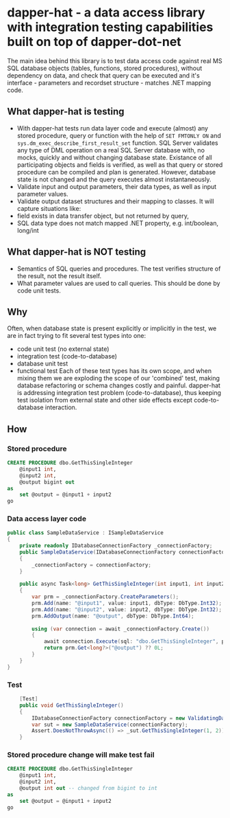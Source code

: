 # dapper-hat - a data access library with integration testing capabilities built on top of dapper-dot-net
The main idea behind this library is to test data access code against real MS SQL database objects (tables, functions, stored procedures), without dependency on data,
and check that query can be executed and it's interface - parameters and recordset structure - matches .NET mapping code.

## What dapper-hat is testing
* With dapper-hat tests run data layer code and execute (almost) any stored procedure, query or function with the help of `SET FMTONLY ON` and `sys.dm_exec_describe_first_result_set` function.
SQL Server validates any type of DML operation on a real SQL Server database with, no mocks, quickly and without changing database state. 
Existance of all participating objects and fields is verified, as well as that query or stored procedure can be compiled and plan is generated.
However, database state is not changed and the query executes almost instantaneously.
* Validate input and output parameters, their data types, as well as input parameter values.
* Validate output dataset structures and their mapping to classes. It will capture situations like:
 * field exists in data transfer object, but not returned by query,
 * SQL data type does not match mapped .NET property, e.g. int/boolean, long/int

## What dapper-hat is NOT testing
* Semantics of SQL queries and procedures. The test verifies structure of the result, not the result itself.
* What parameter values are used to call queries. This should be done by code unit tests.

## Why 
Often, when database state is present explicitly or implicitly in the test, we are in fact trying to fit several test types into one:
* code unit test (no external state)
* integration test (code-to-database)
* database unit test
* functional test
Each of these test types has its own scope, and when mixing them we are exploding the scope of our 'combined' test, making database refactoring or schema changes costly and painful.
dapper-hat is addressing integration test problem (code-to-database), thus keeping test isolation from external state and other side effects except code-to-database interaction.

## How

### Stored procedure
```sql
CREATE PROCEDURE dbo.GetThisSingleInteger
	@input1 int,
	@input2	int,
	@output bigint out
as
	set @output = @input1 + input2
go
```

### Data access layer code
```csharp
public class SampleDataService : ISampleDataService
{
    private readonly IDatabaseConnectionFactory _connectionFactory;
    public SampleDataService(IDatabaseConnectionFactory connectionFactory)
    {
        _connectionFactory = connectionFactory;
    }
  
    public async Task<long> GetThisSingleInteger(int input1, int input2)
    {
        var prm = _connectionFactory.CreateParameters();
        prm.Add(name: "@input1", value: input1, dbType: DbType.Int32);
        prm.Add(name: "@input2", value: input2, dbType: DbType.Int32);
        prm.AddOutput(name: "@output", dbType: DbType.Int64);
  
        using (var connection = await _connectionFactory.Create())
        {
            await connection.Execute(sql: "dbo.GetThisSingleInteger", param: prm);
            return prm.Get<long?>("@output") ?? 0L;
        }
    }
}
```

### Test
```csharp
    [Test]
    public void GetThisSingleInteger()
    {
        IDatabaseConnectionFactory connectionFactory = new ValidatingDatabaseConnectionFactory(ConnectionString);
        var sut = new SampleDataService(connectionFactory);
        Assert.DoesNotThrowAsync(() => _sut.GetThisSingleInteger(1, 2));
    }
```

### Stored procedure change will make test fail
```sql
CREATE PROCEDURE dbo.GetThisSingleInteger
	@input1 int,
	@input2	int,
	@output int out -- changed from bigint to int
as
	set @output = @input1 + input2
go
```
